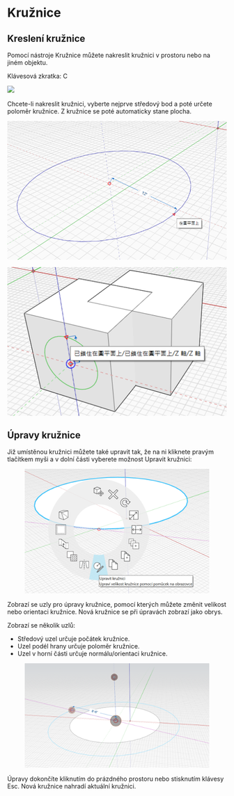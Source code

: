 # Kružnice

## Kreslení kružnice

Pomocí nástroje Kružnice můžete nakreslit kružnici v prostoru nebo na jiném objektu.

Klávesová zkratka: C

![](../.gitbook/assets/circle\_toolbar.png)

Chcete-li nakreslit kružnici, vyberte nejprve středový bod a poté určete poloměr kružnice. Z kružnice se poté automaticky stane plocha.

![](../.gitbook/assets/circle1.png)

![](../.gitbook/assets/circle2.png)

## Úpravy kružnice

Již umístěnou kružnici můžete také upravit tak, že na ni kliknete pravým tlačítkem myši a v dolní části vyberete možnost Upravit kružnici:

<figure><img src="../.gitbook/assets/EditCircle1.png" alt=""><figcaption></figcaption></figure>

Zobrazí se uzly pro úpravy kružnice, pomocí kterých můžete změnit velikost nebo orientaci kružnice. Nová kružnice se při úpravách zobrazí jako obrys.

Zobrazí se několik uzlů:

* Středový uzel určuje počátek kružnice.
* Uzel podél hrany určuje poloměr kružnice.
* Uzel v horní části určuje normálu/orientaci kružnice.

<figure><img src="../.gitbook/assets/image (2) (2).png" alt=""><figcaption></figcaption></figure>

Úpravy dokončíte kliknutím do prázdného prostoru nebo stisknutím klávesy Esc. Nová kružnice nahradí aktuální kružnici.
